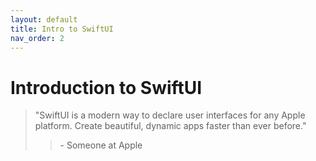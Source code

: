 ```yaml
---
layout: default
title: Intro to SwiftUI
nav_order: 2
---
```


# Introduction to SwiftUI

>"SwiftUI is a modern way to declare user interfaces for any Apple platform. Create beautiful, dynamic apps faster than ever before."
>> \- Someone at Apple

